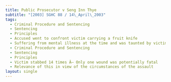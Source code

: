 ```yaml
---
title: Public Prosecutor v Seng Inn Thye
subtitle: "[2003] SGHC 88 / 14\_April\_2003"
tags:
  - Criminal Procedure and Sentencing
  - Sentencing
  - Principles
  - Accused went to confront victim carrying a fruit knife
  - Suffering from mental illness at the time and was taunted by victim
  - Criminal Procedure and Sentencing
  - Sentencing
  - Principles
  - Victim stabbed 14 times Â– Only one wound was potentially fatal
  - Relevance of this in view of the circumstances of the assault
layout: single
---
```


